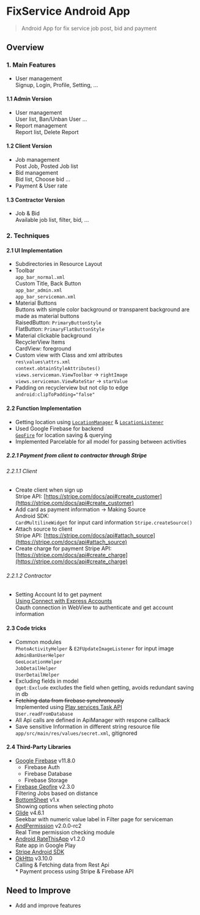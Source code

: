 FixService Android App
======

> Android App for fix service job post, bid and payment

## Overview

### 1. Main Features
- User management  
Signup, Login, Profile, Setting, ...

#### 1.1 Admin Version
- User management  
User list, Ban/Unban User ...
- Report management  
Report list, Delete Report

#### 1.2 Client Version
- Job management  
Post Job, Posted Job list
- Bid management  
Bid list, Choose bid ...  
- Payment & User rate

#### 1.3 Contractor Version
- Job & Bid  
Available job list, filter, bid, ...
 
### 2. Techniques 
#### 2.1 UI Implementation
- Subdirectories in Resource Layout  
- Toolbar  
```app_bar_normal.xml```  
Custom Title, Back Button  
```app_bar_admin.xml```  
```app_bar_serviceman.xml```  
- Material Buttons  
Buttons with simple color background or transparent background are made as material buttons  
RaisedButton: ```PrimaryButtonStyle```  
FlatButton: ```PrimaryFlatButtonStyle```  
- Material clickable background  
RecyclerView Items  
CardView: foreground
- Custom view with Class and xml attributes  
```res\values\attrs.xml```  
```context.obtainStyleAttributes()```  
```views.serviceman.ViewToolbar``` -> ```rightImage```  
```views.serviceman.ViewRateStar``` -> ```starValue```  
- Padding on recyclerview but not clip to edge  
```android:clipToPadding="false"```

#### 2.2 Function Implementation
- Getting location using [```LocationManager```](https://developer.android.com/reference/android/location/LocationManager.html) & [```LocationListener```](https://developer.android.com/reference/android/location/LocationListener.html)
- Used Google Firebase for backend  
[```GeoFire```](https://github.com/firebase/geofire-java) for location saving & querying  
- Implemented Parcelable for all model for passing between activities

##### 2.2.1 Payment from client to contractor through Stripe
###### 2.2.1.1 Client
- Create client when sign up  
Stripe API: [https://stripe.com/docs/api#create_customer](https://stripe.com/docs/api#create_customer)  
- Add card as payment information -> Making Source  
Android SDK:  
```CardMultilineWidget``` for input card information  ```Stripe.createSource()```  
- Attach source to client  
Stripe API: [https://stripe.com/docs/api#attach_source](https://stripe.com/docs/api#attach_source)
- Create charge for payment
Stripe API: [https://stripe.com/docs/api#create_charge](https://stripe.com/docs/api#create_charge)  

###### 2.2.1.2 Contractor
- Setting Account Id to get payment  
[Using Connect with Express Accounts](https://stripe.com/docs/connect/express-accounts)  
Oauth connection in WebView to authenticate and get account information  

#### 2.3 Code tricks  
- Common modules  
```PhotoActivityHelper``` & ```E2FUpdateImageListener``` for input image  
```AdminBanUserHelper```  
```GeoLocationHelper```  
```JobDetailHelper```  
```UserDetailHelper```  
- Excluding fields in model  
```@get:Exclude``` excludes the field when getting, avoids redundant saving in db  
- <s>Fetching data from firebase synchronously</s>  
Implemented using [Play services Task API](https://developers.google.com/android/guides/tasks)  
```User.readFromDatabase```  
- All Api calls are defined in ApiManager with respone callback  
- Save sensitive Information in different string resource file  
```app/src/main/res/values/secret.xml```, gitignored

#### 2.4 Third-Party Libraries
- [Google Firebase](https://mvnrepository.com/artifact/com.google.firebase) v11.8.0  
  - Firebase Auth  
  - Firebase Database
  - Firebase Storage
- [Firebase Geofire](https://github.com/firebase/geofire-java) v2.3.0  
Filtering Jobs based on distance
- [BottomSheet](https://github.com/soarcn/BottomSheet) v1.x  
Showing options when selecting photo  
- [Glide](https://github.com/bumptech/glide) v4.6.1    
Seekbar with numeric value label in Filter page for serviceman
- [AndPermission](https://github.com/yanzhenjie/AndPermission) v2.0.0-rc2    
Real Time permission checking module
- [Android RateThisApp](https://github.com/kobakei/Android-RateThisApp) v1.2.0   
Rate app in Google Play
- [Stripe Android SDK](https://github.com/stripe/stripe-android)    
- [OkHttp](https://github.com/square/okhttp) v3.10.0  
Calling & Fetching data from Rest Api  
\* Payment process using Stripe & Firebase API

## Need to Improve
- Add and improve features